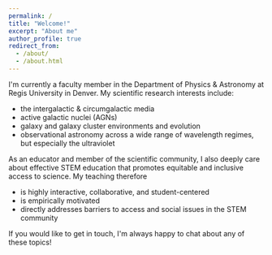 ```yaml
---
permalink: /
title: "Welcome!"
excerpt: "About me"
author_profile: true
redirect_from: 
  - /about/
  - /about.html
---
```


I'm currently a faculty member in the Department of Physics & Astronomy at Regis University in Denver. My scientific research interests include:
* the intergalactic & circumgalactic media
* active galactic nuclei (AGNs)
* galaxy and galaxy cluster environments and evolution
* observational astronomy across a wide range of wavelength regimes, but especially the ultraviolet

As an educator and member of the scientific community, I also deeply care about effective STEM education that promotes equitable and inclusive access to science. My teaching therefore

* is highly interactive, collaborative, and student-centered
* is empirically motivated
* directly addresses barriers to access and social issues in the STEM community

If you would like to get in touch, I'm always happy to chat about any of these topics!
